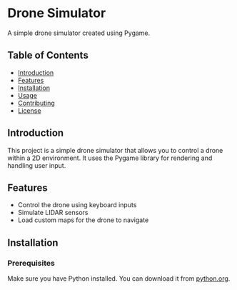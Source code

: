 # Drone Simulator

A simple drone simulator created using Pygame.

## Table of Contents

- [Introduction](#introduction)
- [Features](#features)
- [Installation](#installation)
- [Usage](#usage)
- [Contributing](#contributing)
- [License](#license)

## Introduction

This project is a simple drone simulator that allows you to control a drone within a 2D environment. It uses the Pygame library for rendering and handling user input.

## Features

- Control the drone using keyboard inputs
- Simulate LIDAR sensors
- Load custom maps for the drone to navigate

## Installation

### Prerequisites

Make sure you have Python installed. You can download it from [python.org](https://www.python.org/).


